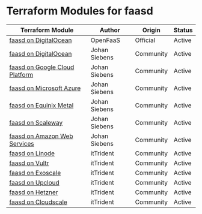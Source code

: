 # Terraform Modules for faasd

| Terraform Module | Author | Origin | Status |
|-----------|--------|--------|--------|
| [faasd on DigitalOcean](https://github.com/openfaas/faasd/tree/master/docs/bootstrap/digitalocean-terraform) | OpenFaaS | Official | Active |
| [faasd on DigitalOcean](https://github.com/jsiebens/terraform-digitalocean-faasd) | Johan Siebens | Community | Active |
| [faasd on Google Cloud Platform](https://github.com/jsiebens/terraform-google-faasd) | Johan Siebens | Community | Active |
| [faasd on Microsoft Azure ](https://github.com/jsiebens/terraform-azurerm-faasd) | Johan Siebens | Community | Active |
| [faasd on Equinix Metal](https://github.com/jsiebens/terraform-equinix-faasd) | Johan Siebens | Community | Active |
| [faasd on Scaleway](https://github.com/jsiebens/terraform-scaleway-faasd) | Johan Siebens | Community | Active |
| [faasd on Amazon Web Services](https://github.com/jsiebens/terraform-aws-faasd) |Johan Siebens | Community | Active |
| [faasd on Linode](https://github.com/itTrident/terraform-linode-faasd) | itTrident | Community | Active |
| [faasd on Vultr](https://github.com/itTrident/terraform-vultr-faasd) | itTrident | Community | Active |
| [faasd on Exoscale](https://github.com/itTrident/terraform-exoscale-faasd) | itTrident | Community | Active |
| [faasd on Upcloud](https://github.com/itTrident/terraform-upcloud-faasd) | itTrident | Community | Active |
| [faasd on Hetzner](https://github.com/itTrident/terraform-hetzner-faasd) | itTrident | Community | Active |
| [faasd on Cloudscale](https://github.com/itTrident/terraform-cloudscale-faasd) | itTrident | Community | Active |
